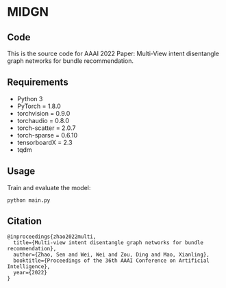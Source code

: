 # MIDGN

## Code

This is the source code for AAAI 2022 Paper: Multi-View intent disentangle graph networks for bundle recommendation.

## Requirements

- Python 3
- PyTorch = 1.8.0
- torchvision = 0.9.0
- torchaudio = 0.8.0
- torch-scatter = 2.0.7
- torch-sparse = 0.6.10
- tensorboardX = 2.3
- tqdm

## Usage


Train and evaluate the model:
~~~~
python main.py
~~~~

## Citation

~~~~
@inproceedings{zhao2022multi,
  title={Multi-view intent disentangle graph networks for bundle recommendation},
  author={Zhao, Sen and Wei, Wei and Zou, Ding and Mao, Xianling},
  booktitle={Proceedings of the 36th AAAI Conference on Artificial Intelligence},
  year={2022}
}
~~~~
